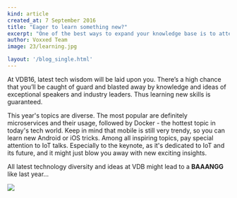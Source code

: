 ```yaml
---
kind: article
created_at: 7 September 2016
title: "Eager to learn something new?"
excerpt: "One of the best ways to expand your knowledge base is to attend world-class conferences, and network."
author: Voxxed Team
image: 23/learning.jpg

layout: '/blog_single.html'
---
```


At VDB16, latest tech wisdom will be laid upon you. There’s a high chance that you’ll be caught of guard and blasted away by knowledge and ideas of exceptional speakers and industry leaders. Thus learning new skills is guaranteed. 

This year's topics are diverse. The most popular are definitely microservices and their usage, followed by Docker - the hottest topic in today's tech world. Keep in mind that mobile is still very trendy, so you can learn new Android or iOS tricks. Among all inspiring topics, pay special attention to IoT talks. Especially to the keynote, as it's dedicated to IoT and its future, and it might just blow you away with new exciting insights.

All latest technology diversity and ideas at VDB might lead to a **BAAANGG** like last year…

![](../23/vdbimpact_2.png)
